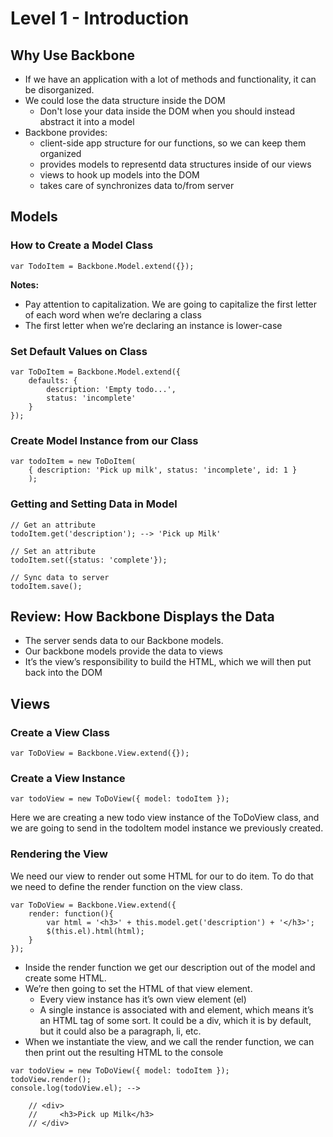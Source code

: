 # Level 1 - Introduction

## Why Use Backbone

* If we have an application with a lot of methods and functionality, it can be disorganized. 
* We could lose the data structure inside the DOM
	* Don't lose your data inside the DOM when you should instead abstract it into a model
* Backbone provides:
	* client-side app structure for our functions, so we can keep them organized
	* provides models to representd data structures inside of our views
	* views to hook up models into the DOM
	* takes care of synchronizes data to/from server
	
## Models

### How to Create a Model Class

```
var TodoItem = Backbone.Model.extend({});
```

**Notes:** 

* Pay attention to capitalization. We are going to capitalize the first letter of each word when we’re declaring a class
* The first letter when we’re declaring an instance is lower-case

### Set Default Values on Class

```
var ToDoItem = Backbone.Model.extend({
    defaults: {
        description: 'Empty todo...',
        status: 'incomplete'
    }
});
```

### Create Model Instance from our Class

```
var todoItem = new ToDoItem(
    { description: 'Pick up milk', status: 'incomplete', id: 1 }
    );
```

### Getting and Setting Data in Model

```
// Get an attribute
todoItem.get('description'); --> 'Pick up Milk'

// Set an attribute
todoItem.set({status: 'complete'});

// Sync data to server
todoItem.save();
```

## Review: How Backbone Displays the Data

* The server sends data to our Backbone models.
* Our backbone models provide the data to views
* It’s the view’s responsibility to build the HTML, which we will then put back into the DOM

## Views

### Create a View Class

```
var ToDoView = Backbone.View.extend({});
```

### Create a View Instance

```
var todoView = new ToDoView({ model: todoItem });
```

Here we are creating a new todo view instance of the ToDoView class, and we are going to send in the todoItem model instance we previously created.

### Rendering the View

We need our view to render out some HTML for our to do item. To do that we need to define the render function on the view class.

```
var ToDoView = Backbone.View.extend({
    render: function(){
        var html = '<h3>' + this.model.get('description') + '</h3>';
        $(this.el).html(html);
    }
});
```

* Inside the render function we get our description out of the model and create some HTML. 
* We’re then going to set the HTML of that view element. 
	* Every view instance has it’s own view element (el)
	* A single instance is associated with and element, which means it’s an HTML tag of some sort. It could be a div, which it is by default, but it could also be a paragraph, li, etc. 
* When we instantiate the view, and we call the render function, we can then print out the resulting HTML to the console

```
var todoView = new ToDoView({ model: todoItem });
todoView.render();
console.log(todoView.el); -->

    // <div> 
    //     <h3>Pick up Milk</h3>
    // </div>
```